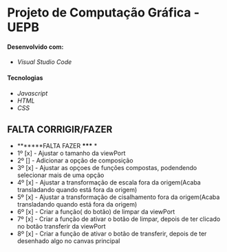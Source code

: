 # Projeto de Computação Gráfica - UEPB

#### Desenvolvido com:

- _Visual Studio Code_

#### Tecnologias

- _Javascript_
- _HTML_
- _CSS_

## FALTA CORRIGIR/FAZER

- **\*\*\***FALTA FAZER **\*\*\*** \*
- 1º [x] - Ajustar o tamanho da viewPort
- 2º [] - Adicionar a opção de composição
- 3º [x] - Ajustar as opçoes de funções compostas, podendendo selecionar mais de uma opção
- 4º [x] - Ajustar a transformação de escala fora da origem(Acaba transladando quando está fora da origem)
- 5º [x] - Ajustar a transformação de cisalhamento fora da origem(Acaba transladando quando está fora da origem)
- 6º [x] - Criar a função( do botão) de limpar da viewPort
- 7º [x] - Criar a função de ativar o botão de limpar, depois de ter clicado no botão transferir da viewPort
- 8º [x] - Criar a função de ativar o botão de transferir, depois de ter desenhado algo no canvas principal
